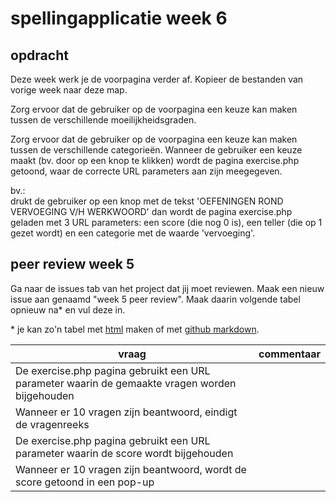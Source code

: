 # spellingapplicatie week 6

## opdracht

Deze week werk je de voorpagina verder af. Kopieer de bestanden van vorige week naar deze map.

Zorg ervoor dat de gebruiker op de voorpagina een keuze kan maken tussen de verschillende moeilijkheidsgraden.

Zorg ervoor dat de gebruiker op de voorpagina een keuze kan maken tussen de verschillende categorieën. Wanneer de gebruiker een keuze maakt (bv. door op een knop te klikken) wordt de pagina exercise.php getoond, waar de correcte URL parameters aan zijn meegegeven.

bv.: <br>
drukt de gebruiker op een knop met de tekst 'OEFENINGEN ROND VERVOEGING V/H WERKWOORD' dan wordt de pagina exercise.php geladen met 3 URL parameters: een score (die nog 0 is), een teller (die op 1 gezet wordt) en een categorie met de waarde 'vervoeging'.

## peer review week 5

Ga naar de issues tab van het project dat jij moet reviewen. Maak een nieuw issue aan genaamd "week 5 peer review". Maak daarin volgende tabel opnieuw na* en vul deze in.

\* je kan zo'n tabel met [html](https://www.w3schools.com/html/html_tables.asp) maken of met [github markdown](https://help.github.com/en/github/writing-on-github/organizing-information-with-tables).

| vraag | commentaar |
| --- | --- |
| De exercise.php pagina gebruikt een URL parameter waarin de gemaakte vragen worden bijgehouden |  |
| Wanneer er 10 vragen zijn beantwoord, eindigt de vragenreeks |  |
| De exercise.php pagina gebruikt een URL parameter waarin de score wordt bijgehouden |  |
| Wanneer er 10 vragen zijn beantwoord, wordt de score getoond in een pop-up |  |